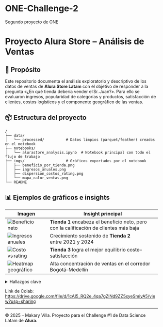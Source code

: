 # ONE-Challenge-2
Segundo proyecto de ONE

# Proyecto **Alura Store** – Análisis de Ventas

## 📝 Propósito

Este repositorio documenta el análisis exploratorio y descriptivo de los datos de ventas de **Alura Store Latam** con el objetivo de responder a la pregunta «¿En qué tienda debería vender el Sr. Juan?».  Para ello se evaluaron ingresos, popularidad de categorías y productos, satisfacción de clientes, costos logísticos y el componente geográfico de las ventas.

## 📦 Estructura del proyecto

```
/
├── data/
│   └── processed/          # Datos limpios (parquet/feather) creados en el notebook
├── notebooks/
│   └── alurastore_analysis.ipynb  # Notebook principal con todo el flujo de trabajo
├── imgs/                   # Gráficos exportados por el notebook
│   ├── beneficio_por_tienda.png
│   ├── ingresos_anuales.png
│   ├── dispersion_costos_rating.png
│   └── mapa_calor_ventas.png
└── README
```

## 📊 Ejemplos de gráficos e insights

| Imagen                                                | Insight principal                                                                      |
| ----------------------------------------------------- | -------------------------------------------------------------------------------------- |
| ![Beneficio neto](imgs/beneficio_por_tienda.png)      | **Tienda 1** encabeza el beneficio neto, pero con la calificación de clientes más baja |
| ![Ingresos anuales](imgs/ingresos_anuales.png)        | Crecimiento sostenido de **Tienda 2** entre 2021 y 2024                                |
| ![Costo vs rating](imgs/dispersion_costos_rating.png) | **Tienda 3** logra el mejor equilibrio coste–satisfacción                              |
| ![Heatmap geográfico](imgs/mapa_calor_ventas.png)     | Alta concentración de ventas en el corredor Bogotá–Medellín                            |

<details>
<summary>Hallazgos clave</summary>

* **Beneficio neto** – Tienda 1 > Tienda 2 > Tienda 3 > Tienda 4.
* **Calificación media** – Tienda 3 ligeramente por encima de Tienda 2.
* **Costo de envío** – Tienda 4 es la más eficiente logísticamente.
* **Patrones geográficos** – Las tiendas con mayor concentración urbana presentan ratings más altos.
* **Recomendación** – Vender en **Tienda 3** por su equilibrio entre rentabilidad, satisfacción y logística.

</details>


Link de Colab: https://drive.google.com/file/d/1cAI5_RQ2e_4qa7gZlNd9ZZ5xyeSmiyA5/view?usp=sharing

---

© 2025 – Makary Villa. Proyecto para el Challenge #1 de Data Science Latam de **Alura**.
